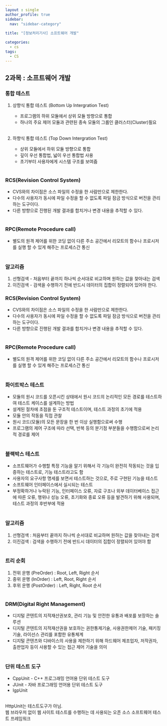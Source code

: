 ```yaml
---
layout : single
author_profile: true
sidebar: 
  nav: "sidebar-category"
  
title: "[정보처리기사] 소프트웨어 개발"

categories:
  - cs
tags:
  - CS
---
```


## 2과목 : 소프트웨어 개발

### 통합 테스트
1. 상향식 통합 테스트 (Bottom Up Intergration Test)  <br>
	- 프로그램의 하위 모듈에서 상위 모듈 방향으로 통합  <br>
	- 하나의 주요 제어 모듈과 관련된 종속 모듈의 그룹인 클러스터(Cluster)필요<br><br>
  
2. 하향식 통합 테스트 (Top Down Intergration Test)  <br>
	- 상위 모듈에서 하위 모듈 방향으로 통합  <br>
	- 깊이 우선 통합법, 넓이 우선 통합법 사용  <br>
	- 초기부터 사용자에게 시스템 구조를 보여줌<br><br>

### RCS(Revision Control System)  
- CVS와의 차이점은 소스 파일의 수정을 한 사람만으로 제한한다.  <br>
- 다수의 사용자가 동시에 파일 수정을 할 수 없도록 파일 잠금 방식으로 버전을 관리하는 도구이다.  <br>
- 다른 방향으로 진행된 개발 결과를 합치거나 변경 내용을 추적할 수 있다.<br><br>

### RPC(Remote Procedure call)  
- 별도의 원격 제어를 위한 코딩 없이 다른 주소 공간에서 리모트의 함수나 프로시저를 실행 할 수 있게 해주는 프로세스간 통신<br><br>

### 알고리즘 
1. 선형검색 - 처음부터 끝까지 하나씩 순서대로 비교하며 원하는 값을 찾아내는 검색<br>
2. 이진검색 - 검색을 수행하기 전에 반드시 데이터의 집합이 정렬되어 있어야 한다.<br>

### RCS(Revision Control System)  
- CVS와의 차이점은 소스 파일의 수정을 한 사람만으로 제한한다.  <br>
- 다수의 사용자가 동시에 파일 수정을 할 수 없도록 파일 잠금 방식으로 버전을 관리하는 도구이다.  <br>
- 다른 방향으로 진행된 개발 결과를 합치거나 변경 내용을 추적할 수 있다.<br><br>

### RPC(Remote Procedure call)  
- 별도의 원격 제어를 위한 코딩 없이 다른 주소 공간에서 리모트의 함수나 프로시저를 실행 할 수 있게 해주는 프로세스간 통신<br><br>

### 화이트박스 테스트
- 모듈의 원시 코드를 오픈시킨 상태에서 원시 코드의 논리적인 모든 경로를 테스트하여 테스트 케이스를 설계하는 방법<br>
- 설계된 절차에 초점을 둔 구조적 테스트이며, 테스트 과정의 초기에 적용<br>
- 모듈 안의 작동을 직접 관찰<br>
- 원시 코드(모듈)의 모든 문장을 한 번 이상 실행함으로써 수행<br>
- 프로그램의 제어 구조에 따라 선택, 반복 등의 분기점 부분들을 수행함으로써 논리적 경로를 제어<br><br>

### 블랙박스 테스트
 - 소프트웨어가 수행할 특정 기능을 알기 위해서 각 기능이 완전히 작동되는 것을 입증하는 테스트로,  기능 테스트라고도 함<br>
- 사용자의 요구사항 명세를 보면서 테스트하는 것으로, 주로 구현된 기능을 테스트<br>
- 소프트웨어 인터페이스에서 실시되는 테스트<br>
- 부정확하거나 누락된 기능, 인터페이스 오류, 자료 구조나 외부 데이터베이스 접근에 따른 오류, 행위나 성능 오류, 초기화와 종료 오류 등을 발견하기 위해 사용되며, 테스트 과정의 후반부에 적용<br><br>

### 알고리즘
1. 선형검색 : 처음부터 끝까지 하나씩 순서대로 비교하며 원하는 값을 찾아내는 검색<br>
2. 이진검색 : 검색을 수행하기 전에 반드시 데이터의 집합이 정렬되어 있어야 함<br><br>

### 트리 순회
1. 전위 운행 (PreOrder) : Root, Left, Right 순서  <br>
2. 중위 운행 (InOrder) : Left, Root, Right 순서  <br>
3. 후위 운행 (PostOrder) : Left, Right, Root 순서<br><br>

### DRM(Digital Right Management)  
- 디지털 콘텐트의 지적재산권보호, 관리 기능 및 안전한 유통과 배포를 보장하는 솔루션  <br>
- 디지털 콘텐트의 지적재산권을 보호하는 권한통제기술, 사용권한제어 기술, 패키징 기술, 라이선스 관리를 포함한 유통체계<br>
- 디지털 콘텐츠와 디바이스의 사용을 제한하기 위해 하드웨어 제조업자, 저작권자, 출판업자 등이 사용할 수 있는 접근 제어 기술을 의미<br><br>

### 단위 테스트 도구
- CppUnit - C++ 프로그래밍 언어용 단위 테스트 도구  <br>
- JUnit - 자바 프로그래밍 언어용 단위 테스트 도구<br>
- IgpUnit<br><br>

HttpUnit는 테스트도구가 아님.<br>
웹 브라우저 없이 웹 사이트 테스트를 수행하는 데 사용되는 오픈 소스 소프트웨어 테스트 프레임워크<br>

